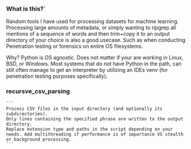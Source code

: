 ### What is this?`


Random tools I have used for processing datasets for machine learning. Processing large amounts of metadata, or simply wanting to ripgrep all mentions of a sequence of words and then trim+copy it to an output directory of your choice is also a good usecase. Such as when conducting Penetration testing or forensics on entire OS filesystems. 

Why? Python is OS agnostic. Does not matter if your are working in Linux, BSD, or Windows. Most systems that do not have Python in the path, can still often manage to get an interpreter by utilizing an IDEs venv (for penetration testing purposes specifically).


### recursve_csv_parsing

	```
    Process CSV files in the input directory (and optionally its subdirectories).
    Only lines containing the specified phrase are written to the output directory.
	Replace extension type and paths in the script depending on your needs. Add multithreading if performance is of importance VS stealth or background processing.
    ```